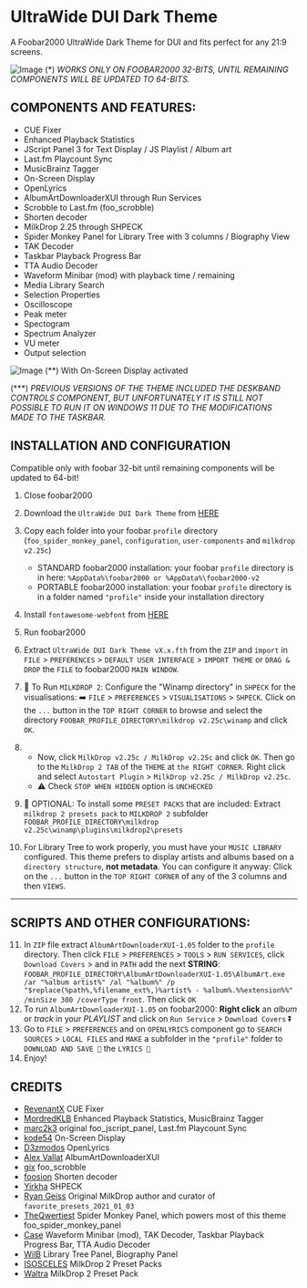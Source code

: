 # UltraWide DUI Dark Theme
A Foobar2000 UltraWide Dark Theme for DUI and fits perfect for any 21:9 screens. 

![Image](https://github.com/user-attachments/assets/b7363970-9ea0-4d5d-a719-4c623c5035b9)
(*) _WORKS ONLY ON FOOBAR2000 32-BITS, UNTIL REMAINING COMPONENTS WILL BE UPDATED TO 64-BITS._

## COMPONENTS AND FEATURES:

- CUE Fixer
- Enhanced Playback Statistics
- JScript Panel 3 for Text Display / JS Playlist / Album art
- Last.fm Playcount Sync
- MusicBrainz Tagger
- On-Screen Display
- OpenLyrics
- AlbumArtDownloaderXUI through Run Services
- Scrobble to Last.fm (foo_scrobble)
- Shorten decoder
- MilkDrop 2.25 through SHPECK
- Spider Monkey Panel for Library Tree with 3 columns / Biography View
- TAK Decoder
- Taskbar Playback Progress Bar
- TTA Audio Decoder
- Waveform Minibar (mod) with playback time / remaining
- Media Library Search
- Selection Properties
- Oscilloscope
- Peak meter
- Spectogram
- Spectrum Analyzer
- VU meter
- Output selection

![Image](https://github.com/user-attachments/assets/12708a9b-206c-4303-8b5a-497f4dc89ae5)
(**) With On-Screen Display activated

(***) _PREVIOUS VERSIONS OF THE THEME INCLUDED THE DESKBAND CONTROLS COMPONENT, BUT UNFORTUNATELY IT IS STILL NOT POSSIBLE TO RUN IT ON WINDOWS 11 DUE TO THE MODIFICATIONS MADE TO THE TASKBAR._

## INSTALLATION AND CONFIGURATION

Compatible only with foobar 32-bit until remaining components will be updated to 64-bit!

1. Close foobar2000
2. Download the `UltraWide DUI Dark Theme` from <a href="https://mega.nz/file/PQNTCDCA#BrtjuOSY1yHqbjRpBx-_ChpXhJxhlgrkcLVP4Imsqbw" target="_blank">HERE</a>
3. Copy each folder into your foobar `profile` directory (`foo_spider_monkey_panel`, `configuration`, `user-components` and `milkdrop v2.25c`)
                                                                                 
    + STANDARD foobar2000 installation: your foobar `profile` directory is in here: `%AppData%\foobar2000 or %AppData%\foobar2000-v2`
    + PORTABLE foobar2000 installation: your foobar `profile` directory is in a folder named `"profile"` inside your installation directory

 4. Install `fontawesome-webfont` from <a href="https://github.com/FortAwesome/Font-Awesome/raw/refs/heads/4.x/fonts/fontawesome-webfont.ttf" target="_blank">HERE</a>
 5. Run foobar2000
 6. Extract `UltraWide DUI Dark Theme vX.x.fth` from the `ZIP` and `import` in `FILE` > `PREFERENCES` > `DEFAULT USER INTERFACE` > `IMPORT THEME` or `DRAG & DROP` the `FILE` to foobar2000 `MAIN WINDOW`.
 7. 📢 To Run `MILKDROP 2`: Configure the "Winamp directory" in `SHPECK` for the visualisations: ➡️ `FILE` > `PREFERENCES` > `VISUALISATIONS` > `SHPECK`.
    Click on the `...` button in the `TOP RIGHT CORNER` to browse and select the directory `FOOBAR_PROFILE_DIRECTORY\milkdrop v2.25c\winamp` and click `OK`.
 8. + Now, click `MilkDrop v2.25c / MilkDrop v2.25c` and click `OK`. Then go to the `MilkDrop 2 TAB` of the `THEME` at `the RIGHT CORNER`. Right click and select `Autostart Plugin` > `MilkDrop v2.25c / MilkDrop v2.25c`.
    + ⚠️ Check `STOP WHEN HIDDEN` option is `UNCHECKED`
 9. 🔵 OPTIONAL: To install some `PRESET PACKS` that are included: Extract `milkdrop 2 presets pack` to `MILKDROP 2` subfolder `FOOBAR_PROFILE_DIRECTORY\milkdrop v2.25c\winamp\plugins\milkdrop2\presets`
 
 10. For Library Tree to work properly, you must have your `MUSIC LIBRARY` configured. This theme prefers to display artists and albums based on a `directory structure`, __not metadata__. You can configure it anyway:
    Click on the `...` button in the `TOP RIGHT CORNER` of any of the 3 columns and then `VIEWS`.
    
---------------------------------------------------------------------------------------------------------------

## SCRIPTS AND OTHER CONFIGURATIONS:

11. In `ZIP` file extract `AlbumArtDownloaderXUI-1.05` folder to the `profile` directory. Then click `FILE` > `PREFERENCES` > `TOOLS` > `RUN SERVICES`, click `Download Covers` > and in `PATH` add the next __STRING__: `FOOBAR_PROFILE_DIRECTORY\AlbumArtDownloaderXUI-1.05\AlbumArt.exe /ar "%album artist%" /al "%album%" /p "$replace(%path%,%filename_ext%,)%artist% - %album%.%%extension%%" /minSize 300 /coverType front`. Then click `OK`
12. To run `AlbumArtDownloaderXUI-1.05` on foobar2000: __Right click__ an _album_ or _track_ in your _PLAYLIST_ and click on `Run Service` > `Download Covers` ⏬
13. Go to `FILE` > `PREFERENCES` and on `OPENLYRICS` component go to `SEARCH SOURCES` > `LOCAL FILES` and `MAKE` a subfolder in the `"profile"` folder to `DOWNLOAD AND SAVE 💾` the `LYRICS 🎵`
14. Enjoy!

## CREDITS

- <a href="https://github.com/RevenantX" target="_blank">RevenantX</a> CUE Fixer
- <a href="https://github.com/MordredKLB" target="_blank">MordredKLB</a> Enhanced Playback Statistics, MusicBrainz Tagger
- <a href="https://github.com/marc2k3" target="_blank">marc2k3</a> original foo_jscript_panel, Last.fm Playcount Sync
- <a href="https://github.com/kode54" target="_blank">kode54</a> On-Screen Display
- <a href="https://github.com/D3zmodos" target="_blank">D3zmodos</a> OpenLyrics
- <a href="https://github.com/Alex Vallat" target="_blank">Alex Vallat</a> AlbumArtDownloaderXUI
- <a href="https://github.com/gix" target="_blank">gix</a> foo_scrobble
- <a href="https://github.com/foosion" target="_blank">foosion</a> Shorten decoder
- <a href="https://github.com/Yirkha" target="_blank">Yirkha</a> SHPECK
- <a href="https://github.com/geissomatik" target="_blank">Ryan Geiss</a> Original MilkDrop author and curator of `favorite_presets_2021_01_03`
- <a href="https://github.com/TheQwertiest" target="_blank">TheQwertiest</a> Spider Monkey Panel, which powers most of this theme foo_spider_monkey_panel
- <a href="https://github.com/Case" target="_blank">Case</a> Waveform Minibar (mod), TAK Decoder, Taskbar Playback Progress Bar, TTA Audio Decoder  
- <a href="https://github.com/WilB" target="_blank">WilB</a> Library Tree Panel, Biography Panel
- <a href="https://www.patreon.com/posts/pack-nestdrop-91682111" target="_blank">ISOSCELES</a> MilkDrop 2 Preset Packs
- <a href="https://forums.winamp.com/forum/visualizations/milkdrop/milkdrop-presets/309644-waltra-milkdrop-preset-pack-77-presets" target="_blank">Waltra</a> MilkDrop 2 Preset Pack
